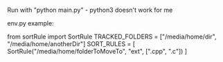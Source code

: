 Run with "python main.py" - python3 doesn't work for me

env.py example:

from sortRule import SortRule
TRACKED_FOLDERS = ["/media/home/dir", "/media/home/anotherDir"]
SORT_RULES = [
    SortRule("/media/home/folderToMoveTo", "ext", [".cpp", ".c"])
]